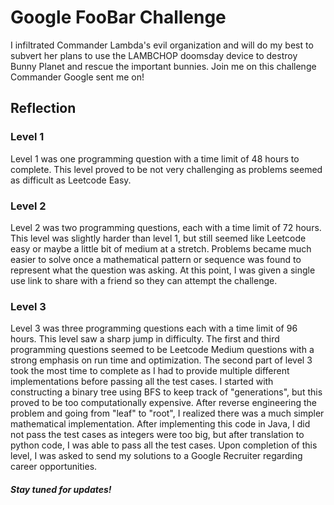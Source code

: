 # Google FooBar Challenge
I infiltrated Commander Lambda's evil organization and will do my best to subvert her plans to use the LAMBCHOP doomsday device to destroy Bunny Planet and rescue the important bunnies. Join me on this challenge Commander Google sent me on!

## Reflection
### Level 1 <br/>
Level 1 was one programming question with a time limit of 48 hours to complete. This level proved to be not very challenging as problems seemed as difficult as Leetcode Easy.
  
### Level 2 <br/>
Level 2 was two programming questions, each with a time limit of 72 hours. This level was slightly harder than level 1, but still seemed like Leetcode easy or maybe a little bit of medium at a stretch. Problems became much easier to solve once a mathematical pattern or sequence was found to represent what the question was asking. At this point, I was given a single use link to share with a friend so they can attempt the challenge.
  
### Level 3 <br/>
Level 3 was three programming questions each with a time limit of 96 hours. This level saw a sharp jump in difficulty. The first and third programming questions seemed to be Leetcode Medium questions with a strong emphasis on run time and optimization. The second part of level 3 took the most time to complete as I had to provide multiple different implementations before passing all the test cases. I started with constructing a binary tree using BFS to keep track of "generations", but this proved to be too computationally expensive. After reverse engineering the problem and going from "leaf" to "root", I realized there was a much simpler mathematical implementation. After implementing this code in Java, I did not pass the test cases as integers were too big, but after translation to python code, I was able to pass all the test cases. Upon completion of this level, I was asked to send my solutions to a Google Recruiter regarding career opportunities.

##### Stay tuned for updates!

